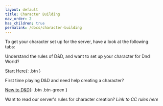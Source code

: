 ```yaml
---
layout: default
title: Character Building
nav_order: 2
has_children: true
permalink: /docs/character-building
---
```


To get your character set up for the server, have a look at the following tabs:

Understand the rules of D&D, and want to set up your character for Dnd World?

[Start Here](../character-building/start-here.md){: .btn }

First time playing D&D and need help creating a character?

[New to D&D](../character-building/new-to-dnd.md){: .btn .btn-green }

Want to read our server's rules for character creation?
*Link to CC rules here*